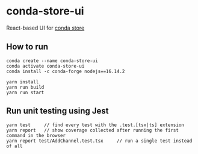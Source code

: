 # conda-store-ui


React-based UI for [conda store](https://github.com/Quansight/conda-store)


## How to run

```
conda create --name conda-store-ui
conda activate conda-store-ui
conda install -c conda-forge nodejs==16.14.2

yarn install
yarn run build
yarn run start
```

## Run unit testing using Jest
```
yarn test     // find every test with the .test.[tsx|ts] extension
yarn report   // show coverage collected after running the first command in the browser
yarn report test/AddChannel.test.tsx     // run a single test instead of all
```
